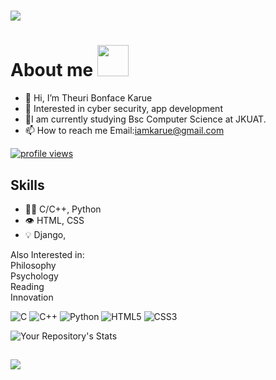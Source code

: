 <h1 align="left"><img src="https://readme-typing-svg.herokuapp.com?color=87CEFA&lines=Welcome+To+My+Github+account!;Walk+with+me+through+my+profile;Enjoy+:)."> </h1>


 # About me <img src="https://media.giphy.com/media/mGcNjsfWAjY5AEZNw6/giphy.gif" width="50">
- 👋 Hi, I’m Theuri Bonface Karue
- 👀 Interested in cyber security, app development
- 🌱I am currently studying Bsc Computer Science at JKUAT. 
- 📫 How to reach me Email:iamkarue@gmail.com
                     

<p align="left">
  <a href="https://github.com/theurikarue/theurikarue">
    <img src="https://komarev.com/ghpvc/?username=theurikarue&color=red" alt="profile views" />
  </a>
 
</p>


## Skills
- 👨‍💻 C/C++, Python
- 👁️ HTML, CSS
- 💡 Django,

Also Interested in:
<br>
Philosophy <br>
Psychology <br>
Reading <br>
Innovation <br>

![C](https://img.shields.io/badge/c-%2300599C.svg?style=for-the-badge&logo=c&logoColor=white)
![C++](https://img.shields.io/badge/c++-%2300599C.svg?style=for-the-badge&logo=c%2B%2B&logoColor=white)
![Python](https://img.shields.io/badge/python-3670A0?style=for-the-badge&logo=python&logoColor=ffdd54)
![HTML5](https://img.shields.io/badge/html5-%23E34F26.svg?style=for-the-badge&logo=html5&logoColor=white)
![CSS3](https://img.shields.io/badge/css3-%231572B6.svg?style=for-the-badge&logo=css3&logoColor=white)


![Your Repository's Stats](https://github-readme-stats.vercel.app/api/top-langs/?username=theurikarue&theme=radical)
<!-- ![Your Repository's Stats](https://github-readme-stats.vercel.app/api?username=theurikarue&show_icons=true&theme=radical) -->
<!-- ![Your Repository's Stats](https://github-readme-stats.vercel.app/api?username=theurikarue&show_icons=true) -->
<!-- ![Top Langs](https://github-readme-stats.vercel.app/api/top-langs/?username=theurikarue&layout=compact) -->
<h2 align="left"><img src="https://readme-typing-svg.herokuapp.com?color=87CEFA&lines=You+have+reached+the+end+of+my+profile;Have+a+nice+day;Thank+you+:)"></h2>
 


<!---
theurikarue/theurikarue is a ✨ special ✨ repository because its `README.md` (this file) appears on your GitHub profile.
You can click the Preview link to take a look at your changes.
--->
